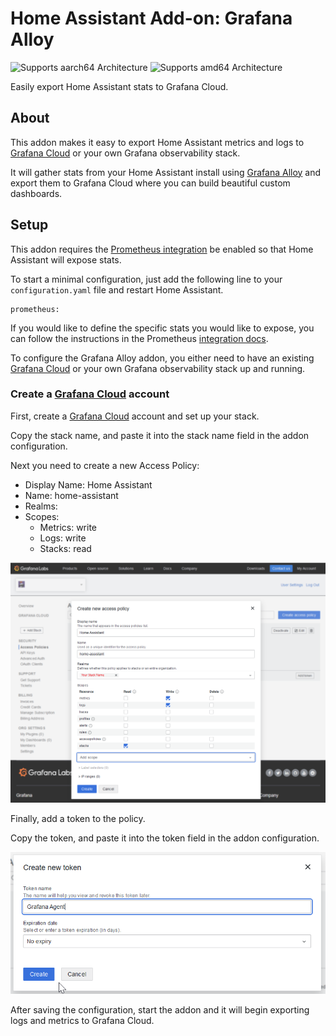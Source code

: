 # Home Assistant Add-on: Grafana Alloy

![Supports aarch64 Architecture][aarch64-shield]
![Supports amd64 Architecture][amd64-shield]

Easily export Home Assistant stats to Grafana Cloud.

## About

This addon makes it easy to export Home Assistant metrics and logs to [Grafana Cloud][grafana-cloud] or your own Grafana observability stack.

It will gather stats from your Home Assistant install using [Grafana Alloy][grafana-alloy] and export them to Grafana Cloud where you can build beautiful custom dashboards.

## Setup

This addon requires the [Prometheus integration](https://www.home-assistant.io/integrations/prometheus/) be enabled so that Home Assistant will expose stats.

To start a minimal configuration, just add the following line to your `configuration.yaml` file and restart Home Assistant.

```
prometheus:
```

If you would like to define the specific stats you would like to expose, you can follow the instructions in the Prometheus [integration docs](https://www.home-assistant.io/integrations/prometheus/).

To configure the Grafana Alloy addon, you either need to have an existing [Grafana Cloud][grafana-cloud] or your own Grafana observability stack up and running.

### Create a [Grafana Cloud][grafana-cloud] account

First, create a [Grafana Cloud][grafana-cloud] account and set up your stack.

Copy the stack name, and paste it into the stack name field in the addon configuration.

Next you need to create a new Access Policy:

- Display Name: Home Assistant
- Name: home-assistant
- Realms: <your stack>
- Scopes:
  - Metrics: write
  - Logs: write
  - Stacks: read

![Create Access Policy](https://github.com/grafana/home-assistant-addons/raw/main/grafana_cloud/images/create-access-policy.png)

Finally, add a token to the policy.

Copy the token, and paste it into the token field in the addon configuration.

![Create Access Token](https://github.com/grafana/home-assistant-addons/raw/main/grafana_cloud/images/create-access-token.png)

After saving the configuration, start the addon and it will begin exporting logs and metrics to Grafana Cloud.

[grafana]: https://grafana.com
[grafana-cloud]: https://grafana.com/products/cloud/
[grafana-alloy]: https://grafana.com/docs/alloy/latest/
[integration]: https://grafana.com/solutions/home-assistant/monitor/
[aarch64-shield]: https://img.shields.io/badge/aarch64-yes-green.svg
[amd64-shield]: https://img.shields.io/badge/amd64-yes-green.svg
